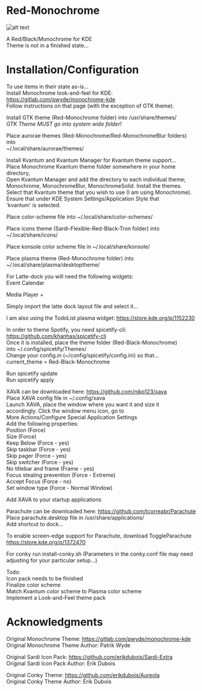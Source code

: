 # Red-Monochrome
  
![alt text](https://github.com/klandrith/Red-Monochrome/blob/main/preview.png?raw=true)

A Red/Black/Monochrome for KDE  
Theme is not in a finished state...  


# Installation/Configuration

To use items in their state as-is...  
Install Monochrome look-and-feel for KDE: https://gitlab.com/pwyde/monochrome-kde  
Follow instructions on that page (with the exception of GTK theme).  


Install GTK theme (Red-Monochrome folder) into /usr/share/themes/  
*GTK Theme MUST go into system wide folder!*  


Place aurorae themes (Red-Monochrome/Red-MonochromeBlur folders) into  
~/.local/share/aurorae/themes/  


Install Kvantum and Kvantum Manager for Kvantum theme support...  
Place Monochrome Kvantum theme folder somewhere in your home directory,  
Open Kvantum Manager and add the directory to each individual theme;  
Monochrome, MonochromeBlur, MonochromeSolid. Install the themes.  
Select that Kvantum theme that you wish to use (I am using Monochrome).  
Ensure that under KDE System Settings/Application Style that  
'kvantum' is selected.  


Place color-scheme file into ~/.local/share/color-schemes/  


Place icons theme (Sardi-Flexible-Red-Black-Tron folder) into  
~/.local/share/icons/  


Place konsole color scheme file in ~/.local/share/konsole/  


Place plasma theme (Red-Monochrome folder) into  
~/.local/share/plasma/desktoptheme/  


For Latte-dock you will need the following widgets:  
  Event Calendar  

  Media Player +  

Simply import the latte dock layout file and select it...  


I am also using the TodoList plasma widget: https://store.kde.org/p/1152230  


In order to theme Spotify, you need spicetify-cli: https://github.com/khanhas/spicetify-cli  
Once it is installed, place the theme folder (Red-Black-Monochrome)  
into ~/.config/spicetify/Themes/  
Change your config.in (~/config/spicetify/config.ini) so that...  
current_theme           = Red-Black-Monochrome  

Run spicetify update  
Run spicetify apply  


XAVA can be downloaded here: https://github.com/nikp123/xava  
Place XAVA config file in ~/.config/xava  
Launch XAVA, place the window where you want it and size it  
accordingly. Click the window menu icon, go to  
More Actions/Configure Special Application Settings  
Add the following properties:  
  Position (Force)  
  Size (Force)  
  Keep Below (Force - yes)  
  Skip taskbar (Force - yes)  
  Skip pager (Force - yes)  
  Skip switcher (Force - yes)  
  No titlebar and frame (Frame - yes)  
  Focus stealing prevention (Force - Extreme)  
  Accept Focus (Force - no)  
  Set window type (Force - Normal Window)  

Add XAVA to your startup applications  


Parachute can be downloaded here: https://github.com/tcorreabr/Parachute  
Place parachute.desktop file in /usr/share/applications/  
Add shortcut to dock...  

To enable screen-edge support for Parachute, download ToggleParachute  
https://store.kde.org/p/1372470  


For conky run install-conky.sh (Parameters in the conky.conf file may need  
adjusting for your particular setup...)  


Todo:  
  Icon pack needs to be finished  
  Finalize color scheme  
  Match Kvantum color scheme to Plasma color scheme  
  Implement a Look-and-Feel theme pack  



# Acknowledgments

Original Monochrome Theme: https://gitlab.com/pwyde/monochrome-kde  
Original Monochrome Theme Author: Patrik Wyde  


Original Sardi Icon Pack: https://github.com/erikdubois/Sardi-Extra  
Original Sardi Icon Pack Author: Erik Dubois  


Original Conky Theme: https://github.com/erikdubois/Aureola  
Original Conky Theme Author: Erik Dubois  
